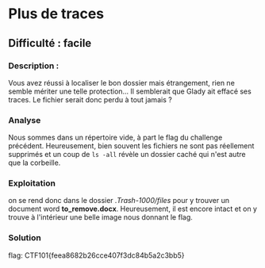 # Plus de traces

## Difficulté : facile

### Description :

Vous avez réussi à localiser le bon dossier mais étrangement, rien ne semble mériter une telle protection… Il semblerait que Glady ait effacé ses traces. Le fichier serait donc perdu à tout jamais ?

### Analyse

Nous sommes dans un répertoire vide, à part le flag du challenge précédent. Heureusement, bien souvent les fichiers ne sont pas réellement supprimés et un coup de `ls -all` révèle un dossier caché qui n'est autre que la corbeille.

### Exploitation

on se rend donc dans le dossier *.Trash-1000/files*  pour y trouver un document word **to_remove.docx**. Heureusement, il est encore intact et on y trouve à l'intérieur une belle image nous donnant le flag.

### Solution

flag: CTF101{feea8682b26cce407f3dc84b5a2c3bb5}